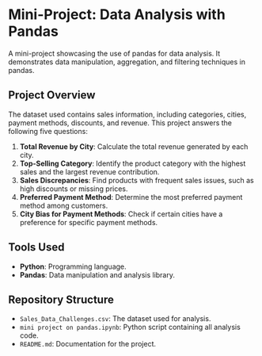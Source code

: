 # Mini-Project: Data Analysis with Pandas
A mini-project showcasing the use of pandas for data analysis. It demonstrates data manipulation, aggregation, and filtering techniques in pandas.

## Project Overview
The dataset used contains sales information, including categories, cities, payment methods, discounts, and revenue. This project answers the following five questions:
1. **Total Revenue by City**: Calculate the total revenue generated by each city.
2. **Top-Selling Category**: Identify the product category with the highest sales and the largest revenue contribution.
3. **Sales Discrepancies**: Find products with frequent sales issues, such as high discounts or missing prices.
4. **Preferred Payment Method**: Determine the most preferred payment method among customers.
5. **City Bias for Payment Methods**: Check if certain cities have a preference for specific payment methods.

## Tools Used
- **Python**: Programming language.
- **Pandas**: Data manipulation and analysis library.

## Repository Structure
- `Sales_Data_Challenges.csv`: The dataset used for analysis.
- `mini project on pandas.ipynb`: Python script containing all analysis code.
- `README.md`: Documentation for the project.
